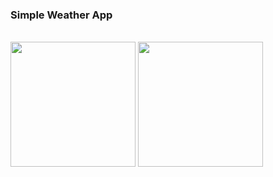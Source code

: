 <h3> Simple Weather App </h3>
<br>

<div class="photos"
  <img src="https://i.imgur.com/HorM5iD.png" width="200">
  <img src="https://i.imgur.com/qsuKdK2.png" width="200">
  <img src="https://i.imgur.com/UjqeUUC.png" width="200">
</div>

